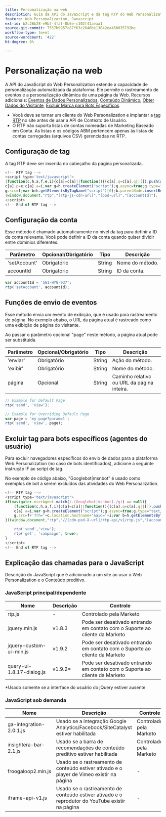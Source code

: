 ```yaml
---
title: Personalização na web
description: Guia da API do JavaScript e da tag RTP do Web Personalization, abordando eventos de exibição de página, configuração de conta, exclusões de bot e scripts principais e sob demanda
feature: Web Personalization, Javascript
exl-id: b2c26b28-e9bf-4faf-8b6e-c102f41aeaa1
source-git-commit: 7557b9957c87f63c2646be13842ea450035792be
workflow-type: tm+mt
source-wordcount: '422'
ht-degree: 6%

---
```


# Personalização na web

A API do JavaScript do Web Personalization estende a capacidade de personalização automatizada da plataforma. Ele permite o rastreamento de eventos e a personalização dinâmica de uma página da Web. Recursos adicionais: [Eventos de Dados Personalizados](custom-data-events.md), [Conteúdo Dinâmico](web-personalization.md), [Obter Dados do Visitante](get-visitor-data.md), [Excluir Marca para Bots Específicos](#exclude_tag_for_specific_bots).

- Você deve se tornar um cliente do Web Personalization e implantar a [tag RTP](https://experienceleague.adobe.com/en/docs/marketo/using/product-docs/web-personalization/rtp-tag-implementation/deploy-the-rtp-javascript) no site antes de usar a API de Contexto de Usuário.
- O RTP não suporta listas de contas nomeadas de Marketing Baseado em Conta. As listas e os códigos ABM pertencem apenas às listas de contas carregadas (arquivos CSV) gerenciadas no RTP.

## Configuração de tag

A tag RTP deve ser inserida no cabeçalho da página personalizada.

```javascript
<!-- RTP tag -->
<script type='text/javascript'>
(function(c,h,a,f,e,i){c[a]=c[a]||function(){(c[a].q=c[a].q||[]).push(arguments)};
c[a].p=e;c[a].a=i;var g=h.createElement("script");g.async=true;g.type="text/javascript";
g.src=f;var b=h.getElementsByTagName("script")[0];b.parentNode.insertBefore(g,b)})
(window,document,"rtp","[rtp-js-cdn-url]","[pod-url]","[accountId]");
</script>
<!-- End of RTP tag -->
```

## Configuração da conta

Esse método é chamado automaticamente no nível da tag para definir a ID de conta relevante. Você pode definir a ID da conta quando quiser dividir entre domínios diferentes.

| Parâmetro | Opcional/Obrigatório | Tipo | Descrição |
|--------------|-------------------|--------|--------------|
| &#39;setAccount&#39; | Obrigatório | String | Nome do método. |
| accountId | Obrigatório | String | ID da conta. |

```javascript
var accountId = '561-HYG-937';
rtp('setAccount', accountId);
```

## Funções de envio de eventos

Esse método envia um evento de exibição, que é usado para rastreamento de página. No exemplo abaixo, o URL da página atual é rastreado como uma exibição de página do visitante.

Ao passar o parâmetro opcional &quot;page&quot; neste método, a página atual pode ser substituída.

| Parâmetro | Opcional/Obrigatório | Tipo | Descrição |
|-----------|-------------------|--------|---------------------------------|
| &#39;enviar&#39; | Obrigatório | String | Ação do método. |
| &#39;exibir&#39; | Obrigatório | String | Nome do método. |
| página | Opcional | String | Caminho relativo ou URL da página inteira. |

```javascript
// Example for Default Page
rtp('send', 'view');

// Example for Overriding Default Page
var page = 'my-page?param=1';
rtp('send', 'view', page);
```

## Excluir tag para bots específicos (agentes do usuário)

Para excluir navegadores específicos do envio de dados para a plataforma Web Personalization (no caso de bots identificados), adicione a seguinte instrução IF ao script de tag.

No exemplo de código abaixo, &quot;Googlebot|msnbot&quot; é usado como exemplos de bot a serem excluídos das atividades do Web Personalization.

```javascript
<!-- RTP tag -->
<script type='text/javascript'>
if(navigator.userAgent.match(/.(Googlebot|msnbot)./gi) == null){
    (function(c,h,a,f,i){c[a]=c[a]||function(){(c[a].q=c[a].q||[]).push(arguments)};
    c[a].a=i;var g=h.createElement("script");g.async=true;g.type="text/javascript";
    g.src=f+'?rh='+c.location.hostname+'&aid='+i;var b=h.getElementsByTagName("script")[0];b.parentNode.insertBefore(g,b);
})(window,document,"rtp","//[cdn-pod-X-url]/rtp-api/v1/rtp.js","[accountId]");

    rtp('send','view');
    rtp('get', 'campaign', true);
}
</script>
<!-- End of RTP tag -->
```

## Explicação das chamadas para o JavaScript

Descrição do JavaScript que é adicionado a um site ao usar o Web Personalization e o Conteúdo preditivo.

### JavaScript principal/dependente

| Nome | Descrição | Controle |
|---------------------------|-------------|--------------------------------------------------------|
| rtp.js | - | Controlado pela Marketo |
| jquery.min.js | v1.8.3 | Pode ser desativado entrando em contato com o Suporte ao cliente da Marketo |
| jquery-custom-ui-min.js | v1.9.2 | Pode ser desativado entrando em contato com o Suporte ao cliente da Marketo |
| query-ui-1.8.17-dialog.js | v1.9.2* | Pode ser desativado entrando em contato com o Suporte ao cliente da Marketo |

*Usado somente se a interface do usuário do jQuery estiver ausente

### JavaScript sob demanda

| Nome | Descrição | Controle |
|-------------------------|-----------------------------------------------------------------------|-----------------------|
| ga-integration-2.0.1.js | Usado se a integração Google Analytics/Facebook/SiteCatalyst estiver habilitada | Controlado pela Marketo |
| insightera-bar-2.1.js | Usado se a barra de recomendações de conteúdo preditivo estiver habilitada | Controlado pela Marketo |
| froogaloop2.min.js | Usado se o rastreamento de conteúdo estiver ativado e o player de Vimeo existir na página | - |
| iframe-api-v1.js | Usado se o rastreamento de conteúdo estiver ativado e o reprodutor do YouTube existir na página | - |
